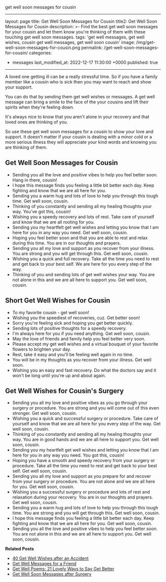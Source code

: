 get well soon messages for cousin


---
layout: page
title: Get Well Soon Messages for Cousin
title2: Get Well Soon Messages for Cousin
description: >-
  Find the best get well soon messages for your cousin and let them know you're thinking of them with these touching get well soon messages.
tags: 'get well messages, get well wishes, cousin get well messages, get well soon cousin'
image: /img/get-well-soon-messages-for-cousin.png
permalink: /get-well-soon-messages-for-cousin/
categories:
  - messages
last_modified_at:   2022-12-17 11:30:00 +0000
published: true
---

A loved one getting ill can be a really stressful time. So if you have a family member like a cousin who is sick then you may want to reach and show your support.

You can do that by sending them get well wishes or messages. A get well message can bring a smile to the face of the your cousins and lift their spirits when they're feeling down. 

It's always nice to know that you aren't alone in your recovery and that loved ones are thinking of you.

So use these get well soon messages for a cousin to show your love and support. It doesn't matter if your cousin is dealing with a minor cold or a more serious illness they will appreciate your kind words and knowing you are thinking of them.

<h2>Get Well Soon Messages for Cousin</h2>

<ul>
<li>Sending you all the love and positive vibes to help you feel better soon. Hang in there, cousin! </li>
<li> I hope this message finds you feeling a little bit better each day. Keep fighting and know that we are all here for you.</li>
<li> Sending you a warm hug and lots of love to help you through this tough time. Get well soon, cousin.</li>
<li> Thinking of you constantly and sending all my healing thoughts your way. You've got this, cousin!</li>
<li>Wishing you a speedy recovery and lots of rest. Take care of yourself and know that we are all rooting for you.</li>
<li>Sending you my heartfelt get well wishes and letting you know that I am here for you in any way you need. Get well soon, cousin.</li>
<li>Hoping you feel better soon and that you are able to rest and relax during this time. You are in our thoughts and prayers.</li>
<li>Sending you all my love and support as you recover from your illness. You are strong and you will get through this. Get well soon, cousin.</li>
<li>Wishing you a quick and full recovery. Take all the time you need to rest and get back to your best self. We are here for you every step of the way.</li>
<li>Thinking of you and sending lots of get well wishes your way. You are not alone in this and we are all here to support you. Get well soon, cousin.</li>
</ul>


<h2>Short Get Well Wishes for Cousin</h2>

<ul>
<li>To my favorite cousin - get well soon!</li>
<li>Wishing you the speediest of recoveries, cuz. Get better soon!</li>
<li>Sorry you're feeling sick and hoping you get better quickly.</li>
<li>Sending lots of positive thoughts for a speedy recovery.</li>
<li>I'm always here for you if you need anything. Get well soon, cousin.</li>
<li>May the love of friends and family help you feel better very soon.</li>
<li>Please accept my get well wishes and a virtual bouquet of your favorite flowers to brighten your day.</li>
<li>Rest, take it easy and you'll be feeling well again in no time.</li>
<li>You will be in my thoughts as you recover from your illness. Get well soon.</li>
<li>Wishing you an easy and fast recovery. Do what the doctors say and it won't be long until you're up and about again.</li>
</ul>


<h2>Get Well Wishes for Cousin's Surgery</h2> 

<ul>
<li>Sending you all my love and positive vibes as you go through your surgery or procedure. You are strong and you will come out of this even stronger. Get well soon, cousin.</li>
<li>Wishing you a quick and successful surgery or procedure. Take care of yourself and know that we are all here for you every step of the way. Get well soon, cousin.</li>
<li>Thinking of you constantly and sending all my healing thoughts your way. You are in good hands and we are all here to support you. Get well soon, cousin.</li>
<li>Sending you my heartfelt get well wishes and letting you know that I am here for you in any way you need. You got this, cousin!</li>
<li>Hoping you have a smooth and speedy recovery from your surgery or procedure. Take all the time you need to rest and get back to your best self. Get well soon, cousin.</li>
<li>Sending you all my love and support as you prepare for and recover from your surgery or procedure. You are not alone and we are all here for you. Get well soon, cousin.</li>
<li>Wishing you a successful surgery or procedure and lots of rest and relaxation during your recovery. You are in our thoughts and prayers. Get well soon, cousin.</li>
<li>Sending you a warm hug and lots of love to help you through this tough time. You are strong and you will get through this. Get well soon, cousin.</li>
<li>I hope this message finds you feeling a little bit better each day. Keep fighting and know that we are all here for you. Get well soon, cousin.</li>
<li>Sending you all the love and positive vibes to help you feel better soon. You are not alone in this and we are all here to support you. Get well soon, cousin.</li>
</ul>


<strong>Related Posts</strong>
<ul>
<li><a href="/get-well-wishes-after-an-accident/">40 Get Well Wishes after an Accident</a></li>
<li><a href="/get-well-soon-messages-for-a-friend/">Get Well Messages for a Friend</a></li>
<li><a href="/get-well-poems/">Get Well Poems: 21 Lovely Ways to Say Get Better</a></li>
<li><a href="/get-well-soon-messages-after-surgery/">Get Well Soon Messages after Surgery</a></li>
</ul>
